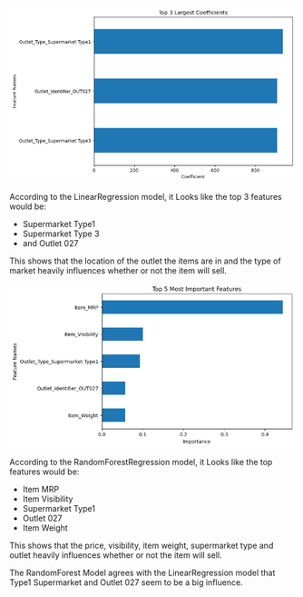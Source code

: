 ![](linreg_top3.png)

According to the LinearRegression model, it Looks like the top 3 features would be: 
- Supermarket Type1
- Supermarket Type 3
- and Outlet 027

This shows that the location of the outlet the items are in and the type of market heavily influences whether or not the item will sell.

![](rf_top5.png)

According to the RandomForestRegression model, it Looks like the top  features would be:
- Item MRP
- Item Visibility
- Supermarket Type1
- Outlet 027
- Item Weight

This shows that the price, visibility, item weight, supermarket type and outlet heavily influences whether or not the item will sell.

The RandomForest Model agrees with the LinearRegression model that Type1 Supermarket and Outlet 027 seem to be a big influence.
